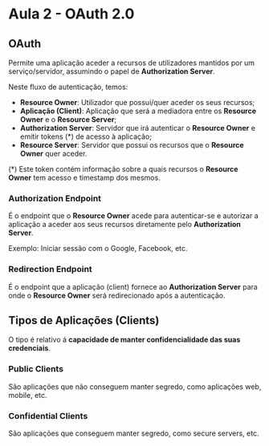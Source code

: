 # Aula 2 - OAuth 2.0

## OAuth

Permite uma aplicação aceder a recursos de utilizadores mantidos por um serviço/servidor, assumindo o papel de **Authorization Server**.

Neste fluxo de autenticação, temos:
- **Resource Owner**: Utilizador que possui/quer aceder os seus recursos;
- **Aplicação (Client)**: Aplicação que será a mediadora entre os **Resource Owner** e o **Resource Server**;
- **Authorization Server**: Servidor que irá autenticar o **Resource Owner** e emitir tokens (*) de acesso à aplicação;
- **Resource Server**: Servidor que possui os recursos que o **Resource Owner** quer aceder.

(*) Este token contém informação sobre a quais recursos o **Resource Owner** tem acesso e timestamp dos mesmos.

### Authorization Endpoint

É o endpoint que o **Resource Owner** acede para autenticar-se e autorizar a aplicação a aceder aos seus recursos diretamente pelo **Authorization Server**.

Exemplo: Iniciar sessão com o Google, Facebook, etc.

### Redirection Endpoint

É o endpoint que a aplicação (client) fornece ao **Authorization Server** para onde o **Resource Owner** será redirecionado após a autenticação.

## Tipos de Aplicações (Clients)

O tipo é relativo á **capacidade de manter confidencialidade das suas credenciais**.

### Public Clients

São aplicações que não conseguem manter segredo, como aplicações web, mobile, etc.

### Confidential Clients

São aplicações que conseguem manter segredo, como secure servers, etc.